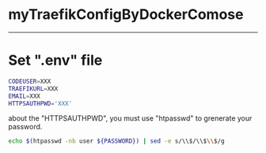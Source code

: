 # myTraefikConfigByDockerComose

---

# Set ".env" file
``` sh
CODEUSER=XXX
TRAEFIKURL=XXX
EMAIL=XXX
HTTPSAUTHPWD='XXX'
```

about the "HTTPSAUTHPWD", you must use "htpasswd" to grenerate your password.
``` sh
echo $(htpasswd -nb user ${PASSWORD}) | sed -e s/\\$/\\$\\$/g
```
